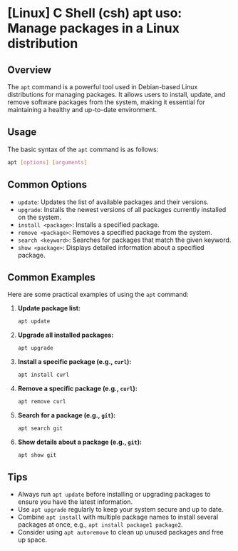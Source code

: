 # [Linux] C Shell (csh) apt uso: Manage packages in a Linux distribution

## Overview
The `apt` command is a powerful tool used in Debian-based Linux distributions for managing packages. It allows users to install, update, and remove software packages from the system, making it essential for maintaining a healthy and up-to-date environment.

## Usage
The basic syntax of the `apt` command is as follows:

```bash
apt [options] [arguments]
```

## Common Options
- `update`: Updates the list of available packages and their versions.
- `upgrade`: Installs the newest versions of all packages currently installed on the system.
- `install <package>`: Installs a specified package.
- `remove <package>`: Removes a specified package from the system.
- `search <keyword>`: Searches for packages that match the given keyword.
- `show <package>`: Displays detailed information about a specified package.

## Common Examples
Here are some practical examples of using the `apt` command:

1. **Update package list:**
   ```bash
   apt update
   ```

2. **Upgrade all installed packages:**
   ```bash
   apt upgrade
   ```

3. **Install a specific package (e.g., `curl`):**
   ```bash
   apt install curl
   ```

4. **Remove a specific package (e.g., `curl`):**
   ```bash
   apt remove curl
   ```

5. **Search for a package (e.g., `git`):**
   ```bash
   apt search git
   ```

6. **Show details about a package (e.g., `git`):**
   ```bash
   apt show git
   ```

## Tips
- Always run `apt update` before installing or upgrading packages to ensure you have the latest information.
- Use `apt upgrade` regularly to keep your system secure and up to date.
- Combine `apt install` with multiple package names to install several packages at once, e.g., `apt install package1 package2`.
- Consider using `apt autoremove` to clean up unused packages and free up space.